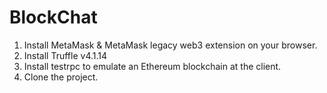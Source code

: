 # BlockChat

1. Install MetaMask & MetaMask legacy web3 extension on your browser.
2. Install Truffle v4.1.14
3. Install testrpc to emulate an Ethereum blockchain at the client.
4. Clone the project.
